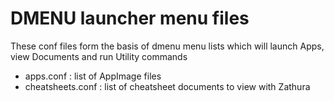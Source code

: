# DMENU launcher menu files

These conf files form the basis of dmenu menu lists which will launch Apps, view
Documents and run Utility commands

- apps.conf : list of AppImage files
- cheatsheets.conf : list of cheatsheet documents to view with Zathura
